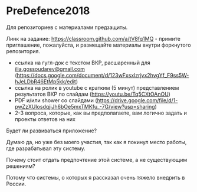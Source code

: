 # PreDefence2018
Для репозиториев с материалами предзащиты.

Линк на задание: https://classroom.github.com/a/tV8fq1MQ - примите приглашение, пожалуйста, и размещайте материалы внутри форкнутого репозитория.

* ссылка на гугл-док c текстом ВКР, расшаренный для ilia.gossoudarev@gmail.com (https://docs.google.com/document/d/123wFxsxlzrjvx2hvgYf_F9ss5W-hJeLDbR46EtMp5kk/edit)
* ccылка на ролик в youtube с кратким (5 минут) представлением результатов ВКР по слайдам (https://youtu.be/Tq5CXtOAnOU)
* PDF и/или shower со слайдами (https://drive.google.com/file/d/1-pwZzXUIosdqjiJh6bOe5mxTMKfu_-7G/view?usp=sharing)
* 2-3 вопроса, которые, как вы предполагаете, вам логично задать и проекты ответов на них

Будет ли развиваться приложение?

Думаю да, но уже без моего участия, так как я покинул место работы, где разрабатывал эту систему.

Почему стоит отдать предпочтение этой системе, а не существующим решениям?

Потому что системы, о которых я рассказал очень тяжело внедрить в России.

